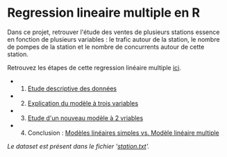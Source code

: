 # Regression lineaire multiple en R

Dans ce projet, retrouver l'étude des ventes de plusieurs stations essence en fonction de plusieurs variables : le trafic autour de la station, le nombre de pompes de la station et le nombre de concurrents autour de cette station.

Retrouvez les étapes de cette regression linéaire multiple [ici](https://github.com/QQTipu/regression_lineaire_multiple/blob/main/TP2-Station.md).
- 1. [Etude descriptive des données](https://github.com/QQTipu/regression_lineaire_multiple/blob/main/TP2-Station.md#1-etude-descriptive-des-donn%C3%A9es)
- 2. [Explication du modèle à trois variables](https://github.com/QQTipu/regression_lineaire_multiple/blob/main/TP2-Station.md#2-explication-du-mod%C3%A8le-%C3%A0-trois-variables)
- 3. [Etude d'un nouveau modèle à 2 vriables](https://github.com/QQTipu/regression_lineaire_multiple/blob/main/TP2-Station.md#3-etude-du-nouveau-mod%C3%A8le-%C3%A0-2-variables)
- 4. Conclusion : [Modèles linéaires simples vs. Modèle linéaire multiple](https://github.com/QQTipu/regression_lineaire_multiple/blob/main/TP2-Station.md#4-mod%C3%A8les-lin%C3%A9aires-simples-vsmod%C3%A8le-lin%C3%A9aire-multiple)

*Le dataset est présent dans le fichier '[station.txt](https://github.com/QQTipu/regression_lineaire_multiple/blob/2fc4b6ebc804764bfcbd9946a2981cd4bdf93561/station.txt)'.*
